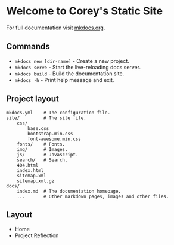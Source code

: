# Welcome to Corey's Static Site

For full documentation visit [mkdocs.org](https://www.mkdocs.org).

## Commands

* `mkdocs new [dir-name]` - Create a new project.
* `mkdocs serve` - Start the live-reloading docs server.
* `mkdocs build` - Build the documentation site.
* `mkdocs -h` - Print help message and exit.

## Project layout

    mkdocs.yml    # The configuration file.
    site/         # The site file.
        css/
            base.css
            bootstrap.min.css
            font-awesome.min.css
        fonts/    # Fonts.
        img/      # Images.
        js/       # Javascript.
        search/   # Search.
        404.html
        index.html
        sitemap.xml
        sitemap.xml.gz
    docs/
        index.md  # The documentation homepage.
        ...       # Other markdown pages, images and other files.

## Layout

* Home
* Project Reflection